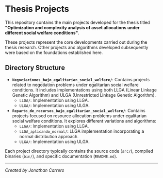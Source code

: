 # Thesis Projects

This repository contains the main projects developed for the thesis titled **"Optimization and complexity analysis of asset allocations under different social welfare conditions"**.

These projects represent the core developments carried out during the thesis research. Other projects and algorithms developed subsequently were based on the foundations established here.

## Directory Structure

- **`Negociaciones_bajo_egalitarian_social_welfare/`**: Contains projects related to negotiation problems under egalitarian social welfare conditions. It includes implementations using both LLGA (Linear Linkage Genetic Algorithm) and ULGA (Unrestricted Linkage Genetic Algorithm).
    - `LLGA/`: Implementation using LLGA.
    - `ULGA/`: Implementation using ULGA.
- **`Reparto_de_recursos_bajo_egalitarian_social_welfare/`**: Contains projects focused on resource allocation problems under egalitarian social welfare conditions. It explores different variations and algorithms:
    - `LLGA/`: Implementation using LLGA.
    - `LLGA_aplicando_normal/`: LLGA implementation incorporating a normal distribution approach.
    - `ULGA/`: Implementation using ULGA.

Each project directory typically contains the source code (`src/`), compiled binaries (`bin/`), and specific documentation (`README.md`).

---
*Created by Jonathan Carrero*
